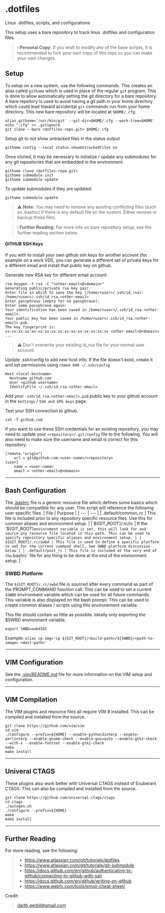 # .dotfiles
Linux .dotfiles, scripts, and configurations

This setup uses a bare repository to track linux .dotfiles and configuration files.

> :information_source: **Personal Copy:** If you wish to modify any of the base scripts, it is recommended to fork your own copy of this repo so you can make your own changes.

## Setup
To setup on a new system, use the following commands. This creates an alias called `githome` which is used in place of the regular `git` program. This is done to allow automatically setting the git directory for a bare repository. A bare repsitory is used to avoid having a git path in your home directory which could lead toward accidental `git` commands run from your home directory. This new bare repository will be located at `$HOME/.cfg`:
```
alias githome='/usr/bin/git' --git-dir=$HOME/.cfg --work-tree=$HOME'
echo ".cfg" >> .gitignore
git clone --bare <dotfiles-repo.git> $HOME/.cfg
```


Setup git to not show untracked files in the status output
```
githome config --local status.showUntrackedFiles no
```

Once cloned, it may be necessary to initialize / update any submodules for any git repositories that are embedded in the environment.
```
githome clone <dotfiles-repo.git>
githome submodule init
githome submodule update
```

To update submodules if they are updated:
```
githome submodule update
```

> :warning: **Note:** You may need to remove any existing conflicting files (such as .bashrc) if there is any default file on the system. Either remove or backup these files.

> :information_source: **Further Reading:** For more info on bare repository setup, see the further reading section below.

#### GITHUB SSH Keys
If you with to install your own github ssh keys for another account (for example on a work VDI), you can generate a different set of private keys for a different email and install that public key on github.

Generate new RSA key for different email account:
```
rsa-keygen -t rsa -C "<other-email>@<domain>"
Generating public/private rsa key pair.
Enter file in which to save the key (/home/<user>/.ssh/id_rsa): /home/<user>/.ssh/id_rsa.<other-email>
Enter passphrase (empty for no passphrase): 
Enter same passphrase again: 
Your identification has been saved in /home/<user>/.ssh/id_rsa.<other-email>.
Your public key has been saved in /home/<user>/.ssh/id_rsa.<other-email>.pub.
The key fingerprint is:
xx:xx:xx:xx:xx:xx:xx:xx:xx:xx:xx:xx:xx:xx:xx:xx <other-email>@<domain>
...
```
> :warning: Don't overwrite your existing id_rsa file for your normal user account.

Update .ssh/config to add new host info. If the file doesn't exist, create it and set permissions using `chmod 600 ~/.ssh/config`
```
Host <local-hostname>
  Hostname github.com
  User <github-username>
  IdentityFile ~/.ssh/id_rsa.<other-email>
```

Add your `.ssh/id_rsa.<other-email>.pub` public key to your github account in the `Settings` / `SSH and GPG keys` page.

Test your SSH connection to github.
```
ssh -T github.com
```

If you want to use these SSH credentials for an existing repository, you may need to update your `<repository>/.git/config` file to the following. You will also need to make sure the username and email is correct for this repository:
```
[remote "origin"]
	url = git@github.com:<user-name>/<repository>
[user]
	name = <user-name>
	email = <other-email>@<domain>
```

---

## Bash Configuration
The [.bashrc](.bashrc) file is a generic resource file which defines some basics which should be compatible for any user. This script will reference the following user specific files.
| File | Purpose |
| --- | --- |
| .default/common_rc | This file is included prior to any repository specific resource files. Use this for common aliases and environment setup. |
| ${GIT_ROOT}/.rc/rc | If the `${GIT_ROOT}` envinroment variable is set, this will look for and source any resource file located in this path. This can be used to specify repository specific aliases and environment setup. |
| ${GIT_ROOT}/.rc/swbd | This file is used to define a specific platform to set for the current command shell. See SWBD platform discussion below |
| .default/post_rc | This file is included at the very end of the `.bashrc` file for any thing to be done at the end of the environment setup. |

### SWBD Platform
The `${GIT_ROOT}/.rc/swbd` file is sourced after every command as part of the PROMPT_COMMAND function call. This can be used to set a current `$SWBD` environment variable which can be used for all future commands. This variable is also displayed on the bash prompt. This can be used to create common aliases / scripts using this environement variable.

This file should contain as little as possible. Ideally only exporting the $SWBD environment variable.
```
export SWBD=swbd165
```

Example:
`alias cp-img='cp ${GIT_ROOT}/<build-path>/${SWBD}/<path-to-image> <dest-path>'`

---

## VIM Configuration
See the [.vim/README.md](.vim/README.md) file for more information on the VIM setup and configuration.

---

## VIM Compilation
The VIM plugins and resource files all require VIM 8 installed. This can be compiled and installed from the source.
```
git clone https://github.com/vim/vim
cd vim
./configure --prefix=${HOME} --enable-python3interp --enable-perlinterp --enable-gnome-check --enable-gui=auto --enable-gtk2-check --with-x --enable-fontset --enable-gtk2-check
make
make install
```

---

## Univeral CTAGS
These plugins also work better with Universal CTAGS instead of Exuberant CTAGS. This can also be compiled and installed from the source.
```
git clone https://github.com/universal-ctags/ctags
cd ctags
./autogen.sh
./configure --prefix=${HOME}
make
make install
```

---

## Further Reading
For more reading, see the following:
> * <https://www.atlassian.com/git/tutorials/dotfiles>
> * <https://www.atlassian.com/git/tutorials/git-submodule>
> * <https://docs.github.com/en/github/authenticating-to-github/connecting-to-github-with-ssh>
> * <https://docs.github.com/en/github/writing-on-github>
> * <https://www.webfx.com/tools/emoji-cheat-sheet/>


Credit:
> <darth.gerbil@gmail.com>
